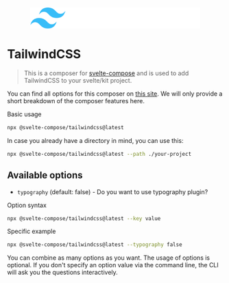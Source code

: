 
<p style="text-align: center;">
    <img src="./tailwindcss.svg" height="50" />
</p>

# TailwindCSS

> This is a composer for [svelte-compose](https://svelte-compose.com) and is used to add TailwindCSS to your svelte/kit project.

You can find all options for this composer on [this site](https://svelte-compose.com/composer/tailwindcss). We will only provide a short breakdown of the composer features here.

Basic usage
```sh
npx @svelte-compose/tailwindcss@latest
```

In case you already have a directory in mind, you can use this:
```sh
npx @svelte-compose/tailwindcss@latest --path ./your-project
```


## Available options

    
- `typography` (default: false) - Do you want to use typography plugin?


Option syntax
```sh
npx @svelte-compose/tailwindcss@latest --key value
```

Specific example
```sh
npx @svelte-compose/tailwindcss@latest --typography false
```

You can combine as many options as you want. The usage of options is optional. If you don't specify an option value via the command line, the CLI will ask you the questions interactively.

